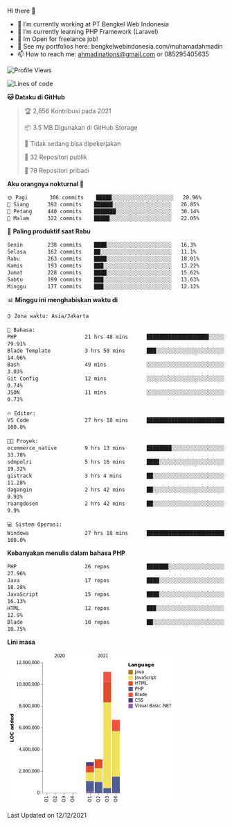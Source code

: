 Hi there 👋

- 🔭 I’m currently working at PT Bengkel Web Indonesia
- 🌱 I’m currently learning PHP Framework (Laravel)
- 📂 Im Open for freelance job!
- 🧷 See my portfolios here: bengkelwebindonesia.com/muhamadahmadin
- 📫 How to reach me: ahmadinations@gmail.com or 085295405635


<!--START_SECTION:waka-->
![Profile Views](http://img.shields.io/badge/Profil%20dilihat-13-blue)

![Lines of code](https://img.shields.io/badge/Sejak%20Hello%20World%20aku%20telah%20menulis-24%20Million%20baris%20kode-blue)

**🐱 Dataku di GitHub** 

> 🏆 2,856 Kontribusi pada 2021
 > 
> 📦 3.5 MB Digunakan di GitHub Storage 
 > 
> 🚫 Tidak sedang bisa dipekerjakan
 > 
> 📜 32 Repositori publik 
 > 
> 🔑 78 Repositori pribadi  
 > 
**Aku orangnya nokturnal 🦉** 

```text
🌞 Pagi       306 commits    █████░░░░░░░░░░░░░░░░░░░░   20.96% 
🌆 Siang      392 commits    ██████░░░░░░░░░░░░░░░░░░░   26.85% 
🌃 Petang     440 commits    ███████░░░░░░░░░░░░░░░░░░   30.14% 
🌙 Malam      322 commits    █████░░░░░░░░░░░░░░░░░░░░   22.05%

```
📅 **Paling produktif saat Rabu** 

```text
Senin        238 commits    ████░░░░░░░░░░░░░░░░░░░░░   16.3% 
Selasa       162 commits    ██░░░░░░░░░░░░░░░░░░░░░░░   11.1% 
Rabu         263 commits    ████░░░░░░░░░░░░░░░░░░░░░   18.01% 
Kamis        193 commits    ███░░░░░░░░░░░░░░░░░░░░░░   13.22% 
Jumat        228 commits    ████░░░░░░░░░░░░░░░░░░░░░   15.62% 
Sabtu        199 commits    ███░░░░░░░░░░░░░░░░░░░░░░   13.63% 
Minggu       177 commits    ███░░░░░░░░░░░░░░░░░░░░░░   12.12%

```


📊 **Minggu ini menghabiskan waktu di** 

```text
⌚︎ Zona waktu: Asia/Jakarta

💬 Bahasa: 
PHP                      21 hrs 48 mins      ████████████████████░░░░░   79.91% 
Blade Template           3 hrs 50 mins       ███░░░░░░░░░░░░░░░░░░░░░░   14.06% 
Bash                     49 mins             ░░░░░░░░░░░░░░░░░░░░░░░░░   3.03% 
Git Config               12 mins             ░░░░░░░░░░░░░░░░░░░░░░░░░   0.74% 
JSON                     11 mins             ░░░░░░░░░░░░░░░░░░░░░░░░░   0.73%

🔥 Editor: 
VS Code                  27 hrs 18 mins      █████████████████████████   100.0%

🐱‍💻 Proyek: 
ecommerce_native         9 hrs 13 mins       ████████░░░░░░░░░░░░░░░░░   33.78% 
sdmpolri                 5 hrs 16 mins       ████░░░░░░░░░░░░░░░░░░░░░   19.32% 
gistrack                 3 hrs 4 mins        ██░░░░░░░░░░░░░░░░░░░░░░░   11.28% 
dagangin                 2 hrs 42 mins       ██░░░░░░░░░░░░░░░░░░░░░░░   9.93% 
ruangdosen               2 hrs 42 mins       ██░░░░░░░░░░░░░░░░░░░░░░░   9.9%

💻 Sistem Operasi: 
Windows                  27 hrs 18 mins      █████████████████████████   100.0%

```

**Kebanyakan menulis dalam bahasa PHP** 

```text
PHP                      26 repos            ███████░░░░░░░░░░░░░░░░░░   27.96% 
Java                     17 repos            ████░░░░░░░░░░░░░░░░░░░░░   18.28% 
JavaScript               15 repos            ████░░░░░░░░░░░░░░░░░░░░░   16.13% 
HTML                     12 repos            ███░░░░░░░░░░░░░░░░░░░░░░   12.9% 
Blade                    10 repos            ██░░░░░░░░░░░░░░░░░░░░░░░   10.75%

```


**Lini masa**

![Chart not found](https://raw.githubusercontent.com/MuhamadAhmadin/MuhamadAhmadin/master/charts/bar_graph.png) 


 Last Updated on 12/12/2021
<!--END_SECTION:waka-->
